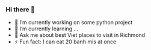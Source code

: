### Hi there 👋

- 🔭 I’m currently working on some python project
- 🌱 I’m currently learning ...
- 💬 Ask me about best Viet places to visit in Richmond
- ⚡ Fun fact: I can eat 20 banh mis at once

<!--
**mlinh227/mlinh227** is a ✨ _special_ ✨ repository because its `README.md` (this file) appears on your GitHub profile.

Here are some ideas to get you started:

- 🔭 I’m currently working on ...
- 🌱 I’m currently learning ...
- 👯 I’m looking to collaborate on ...
- 🤔 I’m looking for help with ...
- 💬 Ask me about ...
- 📫 How to reach me: ...
- 😄 Pronouns: ...
- ⚡ Fun fact: ...
-->
